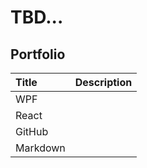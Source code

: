 # TBD...


## Portfolio
| Title    | Description |
|:---------|:------------|
| WPF      |             |
| React    |             |
| GitHub   |             |
| Markdown |             |
